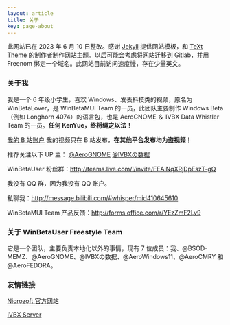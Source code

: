 ```yaml
---
layout: article
title: 关于
key: page-about
---
```


此网站已在 2023 年 6 月 10 日整改。感谢 [Jekyll](https://jekyllrb.com/) 提供网站模板，和 [TeXt Theme](https://github.com/kitian616/jekyll-TeXt-theme) 的制作者制作网站主题。以后可能会考虑将网站迁移到 Gitlab，并用 Freenom 绑定一个域名。此网站目前访问速度慢，存在少量英文。

### 关于我

我是一个 6 年级小学生，喜欢 Windows、发表科技类的视频，原名为 WinBetaLover，是 WinBetaMUI Team 的一员，此团队主要制作 Windows Beta（例如 Longhorn 4074）的语言包，也是 AeroGNOME ＆ IVBX Data Whistler Team 的一员。**任何 KenYue，终将绳之以法！**

[我的 B 站账户](https://space.bilibili.com/410645610) 我的视频只在 B 站发布，**在其他平台发布均为盗视频！**

推荐关注以下 UP 主： [@AeroGNOME](https://space.bilibili.com/515586861)  [@IVBXの数据](https://space.bilibili.com/1171551865)

WinBetaUser 粉丝群：http://teams.live.com/l/invite/FEAiNqXRjDpEszT-gQ

我没有 QQ 群，因为我没有 QQ 账户。

私聊我：http://message.bilibili.com/#whisper/mid410645610

WinBetaMUI Team 产品反馈：http://forms.office.com/r/YEzZmF2Lv9

### 关于 WinBetaUser Freestyle Team

它是一个团队，主要负责本地化以外的事情，现有 7 位成员：我、@BSOD-MEMZ、@AeroGNOME、@IVBXの数据、@AeroWindows11、@AeroCMRY 和 @AeroFEDORA。

### 友情链接

[Nicrozoft 官方网站](http://nicrozoft.github.io)

[IVBX Server](http://ivbxdata.github.io)
